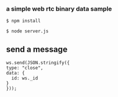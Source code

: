 ### a simple web rtc binary data sample

`$ npm install`


`$ node server.js`


## send a message
    ws.send(JSON.stringify({
    type: "close",
    data: {
      id: ws._id
    }
    }));

